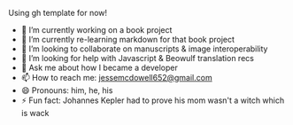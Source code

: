 

Using gh template for now!

- 🔭 I’m currently working on a book project
- 🌱 I’m currently re-learning markdown for that book project
- 👯 I’m looking to collaborate on  manuscripts & image interoperability
- 🤔 I’m looking for help with Javascript & Beowulf translation recs
- 💬 Ask me about how I became a developer  
- 📫 How to reach me: jessemcdowell652@gmail.com
- 😄 Pronouns: him, he, his
- ⚡ Fun fact: Johannes Kepler had to prove his mom wasn't a witch which is wack

